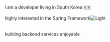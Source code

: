 I am a developer living in South Korea 🇰🇷  
<br/>
highly interested in the Spring Framework![Light](https://img.shields.io/badge/-white?style=flat-square&logo=spring)  
<br/><br/>
building backend services enjoyable

